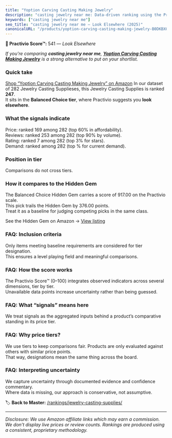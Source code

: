 ```yaml
---
title: "Yoption Carving Casting Making Jewelry"
description: "casting jewelry near me: Data-driven ranking using the Practivio Score™. Positioned by quality, value, demand, findability, momentum."
keywords: ["casting jewelry near me"]
seo_title: "casting jewelry near me — Look Elsewhere (2025)"
canonicalURL: "/products/yoption-carving-casting-making-jewelry-B0DKBXGP1C/"
---
```


**🚫 Practivio Score™:** 541 — _Look Elsewhere_


*If you're comparing **casting jewelry near me**, **[Yoption Carving Casting Making Jewelry](https://www.amazon.com/dp/B0DKBXGP1C?tag=practivio-20)** is a strong alternative to put on your shortlist.*
### Quick take
[Shop “Yoption Carving Casting Making Jewelry” on Amazon](https://www.amazon.com/dp/B0DKBXGP1C?tag=practivio-20)
In our dataset of 282 Jewelry Casting Supplieses, this Jewelry Casting Supplies is ranked **247**.  
It sits in the **Balanced Choice tier**, where Practivio suggests you **look elsewhere**.

### What the signals indicate
Price: ranked 169 among 282 (top 60% in affordability).  
Reviews: ranked 253 among 282 (top 90% by volume).  
Rating: ranked 7 among 282 (top 3% for stars).  
Demand: ranked  among 282 (top % for current demand).

### Position in tier
Comparisons do not cross tiers.

### How it compares to the Hidden Gem
The Balanced Choice Hidden Gem carries a score of 917.00 on the Practivio scale.  
This pick trails the Hidden Gem by 376.00 points.  
Treat it as a baseline for judging competing picks in the same class.  

See the Hidden Gem on Amazon → [View listing](https://www.amazon.com/dp/B078WP879G?tag=practivio-20)

### FAQ: Inclusion criteria
Only items meeting baseline requirements are considered for tier designation.  
This ensures a level playing field and meaningful comparisons.

### FAQ: How the score works
The Practivio Score™ (0–100) integrates observed indicators across several dimensions, tier by tier.  
Unavailable data points increase uncertainty rather than being guessed.

### FAQ: What “signals” means here
We treat signals as the aggregated inputs behind a product’s comparative standing in its price tier.

### FAQ: Why price tiers?
We use tiers to keep comparisons fair. Products are only evaluated against others with similar price points.  
That way, designations mean the same thing across the board.

### FAQ: Interpreting uncertainty
We capture uncertainty through documented evidence and confidence commentary.  
Where data is missing, our approach is conservative, not assumptive.


🏷️ **Back to Master:** [/rankings/jewelry-casting-supplies/](/rankings/jewelry-casting-supplies/)

---
_Disclosure: We use Amazon affiliate links which may earn a commission. We don’t display live prices or review counts. Rankings are produced using a consistent, proprietary methodology._
